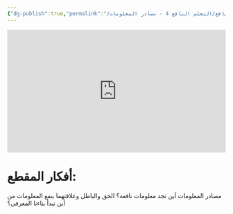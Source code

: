 ```yaml
---
{"dg-publish":true,"permalink":"/مقاطع مرئية/التعلم النافع/التعلم النافع 4 - مصادر المعلومات 📺/","tags":["التعلم_النافع"],"noteIcon":"✨"}
---
```


<div style="display: flex; justify-content: center;">
<iframe style="aspect-ratio: 16 / 9; width: 100% !important;" 
 src="https://www.youtube.com/embed/ASNe6fQd3hE?si=1OVpXBBllPbvgcmW" title="YouTube video player" frameborder="0" allow="accelerometer; autoplay; clipboard-write; encrypted-media; gyroscope; picture-in-picture; web-share" referrerpolicy="strict-origin-when-cross-origin" allowfullscreen></iframe>
 </div>
 
# أفكار المقطع:
مصادر المعلومات
أين نجد معلومات نافعة؟
الحق والباطل وعلاقتهما بنفع المعلومات
من أين نبدأ بناءنا المعرفي؟

